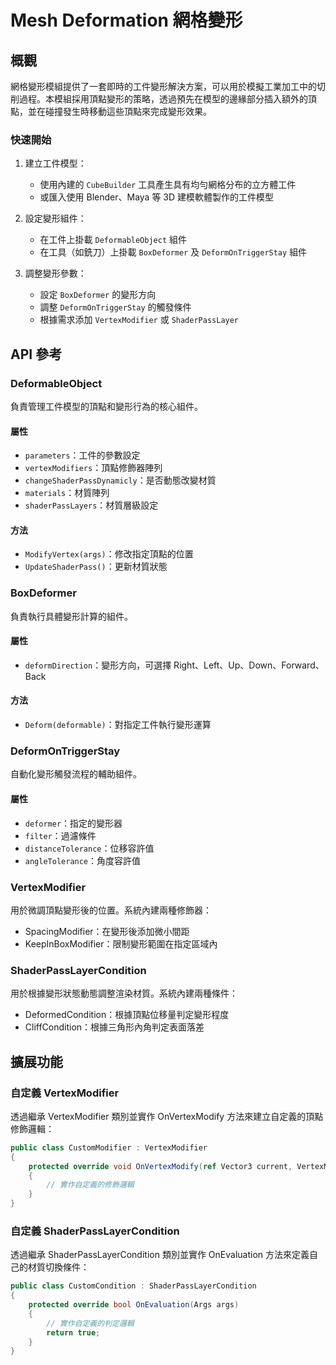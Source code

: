 # Mesh Deformation 網格變形

## 概觀

網格變形模組提供了一套即時的工件變形解決方案，可以用於模擬工業加工中的切削過程。本模組採用頂點變形的策略，透過預先在模型的邊緣部分插入額外的頂點，並在碰撞發生時移動這些頂點來完成變形效果。

### 快速開始

1. 建立工件模型：
   - 使用內建的 `CubeBuilder` 工具產生具有均勻網格分布的立方體工件
   - 或匯入使用 Blender、Maya 等 3D 建模軟體製作的工件模型

2. 設定變形組件：
   - 在工件上掛載 `DeformableObject` 組件
   - 在工具（如銑刀）上掛載 `BoxDeformer` 及 `DeformOnTriggerStay` 組件

3. 調整變形參數：
   - 設定 `BoxDeformer` 的變形方向
   - 調整 `DeformOnTriggerStay` 的觸發條件
   - 根據需求添加 `VertexModifier` 或 `ShaderPassLayer`

## API 參考

### DeformableObject

負責管理工件模型的頂點和變形行為的核心組件。

#### 屬性
- `parameters`：工件的參數設定
- `vertexModifiers`：頂點修飾器陣列
- `changeShaderPassDynamicly`：是否動態改變材質
- `materials`：材質陣列
- `shaderPassLayers`：材質層級設定

#### 方法
- `ModifyVertex(args)`：修改指定頂點的位置
- `UpdateShaderPass()`：更新材質狀態

### BoxDeformer

負責執行具體變形計算的組件。

#### 屬性
- `deformDirection`：變形方向，可選擇 Right、Left、Up、Down、Forward、Back

#### 方法
- `Deform(deformable)`：對指定工件執行變形運算

### DeformOnTriggerStay

自動化變形觸發流程的輔助組件。

#### 屬性
- `deformer`：指定的變形器
- `filter`：過濾條件
- `distanceTolerance`：位移容許值
- `angleTolerance`：角度容許值

### VertexModifier

用於微調頂點變形後的位置。系統內建兩種修飾器：
- SpacingModifier：在變形後添加微小間距
- KeepInBoxModifier：限制變形範圍在指定區域內

### ShaderPassLayerCondition

用於根據變形狀態動態調整渲染材質。系統內建兩種條件：
- DeformedCondition：根據頂點位移量判定變形程度
- CliffCondition：根據三角形內角判定表面落差

## 擴展功能

### 自定義 VertexModifier

透過繼承 VertexModifier 類別並實作 OnVertexModify 方法來建立自定義的頂點修飾邏輯：

```csharp
public class CustomModifier : VertexModifier
{
    protected override void OnVertexModify(ref Vector3 current, VertexModifierArgs args)
    {
        // 實作自定義的修飾邏輯
    }
}
```

### 自定義 ShaderPassLayerCondition

透過繼承 ShaderPassLayerCondition 類別並實作 OnEvaluation 方法來定義自己的材質切換條件：

```csharp
public class CustomCondition : ShaderPassLayerCondition
{
    protected override bool OnEvaluation(Args args)
    {
        // 實作自定義的判定邏輯
        return true;
    }
}
```